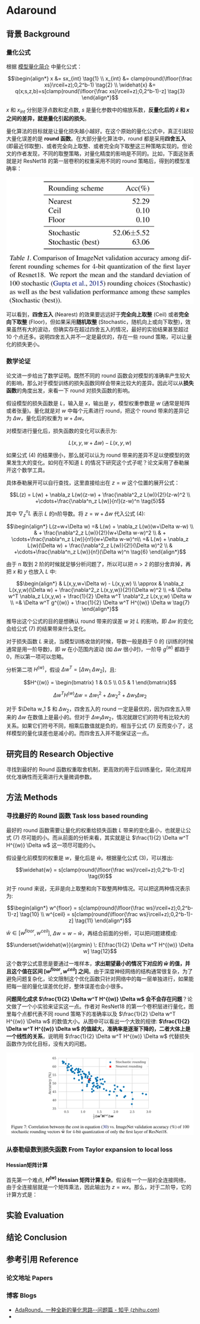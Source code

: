 # Adaround

## 背景 Background

### 量化公式

根据 [模型量化简介](/docs/Model_Accelaration/模型量化简介.md) 中量化公式：

$$\begin{align*}
x &= sx_{int} \tag{1} \\
x_{int} &= clamp(round(\lfloor{\frac xs}\rceil+z);0,2^b-1) \tag{2} \\
\widehat{x} &= q(x;s,z,b)=s[clamp(round(\lfloor{\frac xs}\rceil+z);0,2^b-1)-z] \tag{3} 
\end{align*}$$

$x$ 和 $x_{int}$ 分别是浮点数和定点数, $s$ 是量化参数中的缩放系数，**反量化后的 $\widehat{x}$ 和 $x$ 之间的差异，就是量化引起的损失**。

量化算法的目标就是让量化损失越小越好。在这个原始的量化公式中，真正引起较大量化误差的是 **round 函数**。在大部分量化算法中，round 都是采用**四舍五入** (即最近邻取整)、或者完全向上取整、或者完全向下取整这三种策略实现的。但论文的作者发现，不同的取整策略，对量化精度的影响是不同的。比如，下面这张表就是对 ResNet18 的第一层卷积的权重采用不同的 round 策略后，得到的模型准确率：

![Adaround - Comparison of different rounding schemes](/images/Model_Accelaration/Adaround%20-%20Comparison%20of%20different%20rounding%20schemes.png)

可以看到，**四舍五入** (Nearest) 的效果要远远好于**完全向上取整** (Ceil) 或者**完全向下取整** (Floor)，但如果采用**随机取整** (Stochastic，随机向上或向下取整)，效果虽然有大的波动，但确实存在超过四舍五入的情况，最好的实验结果甚至超过 10 个点还多。说明四舍五入并不一定是最优的，存在一些 round 策略，可以让量化的损失更小。

### 数学论证

论文进一步给出了数学证明。既然不同的 round 函数会对模型的准确率产生较大的影响，那么对于模型训练的损失函数同样会带来比较大的差异。因此可以从**损失函数**的角度出发，来看一下 round 对损失函数的影响。

假设模型的损失函数是 $L$，输入是 $x$，输出是 $y$，模型权重参数是 $w$ (通常是矩阵或者张量)。量化就是对 $w$ 中每个元素进行 round，把这个 round 带来的差异记为 $\Delta w$，量化后的权重为 $w+\Delta w$。

对模型进行量化后，损失函数的变化可以表示为: 

$$L(x,y,w+\Delta w)-L(x,y,w) \tag{4}$$

如果公式 (4) 的结果很小，那么就可以认为 round 带来的差异不足以使模型的效果发生大的变化。如何在不知道 $L$ 的情况下研究这个式子呢？论文采用了泰勒展开这个数学工具。

具体泰勒展开可以自行查找，这里直接给出在 $z=w$ 这个位置的展开公式：

$$L(z) = L(w) + \nabla_z L(w)(z-w) + \frac{\nabla^2_z L(w)}{2!}(z-w)^2 \\
+\cdots+\frac{\nabla^n_z L(w)}{n!}(z-w)^n \tag{5}$$

其中 $\nabla_z^n L$ 表示 $L$ 的n阶导数。将 $z=w+\Delta w$ 代入公式 (4):

$$\begin{align*}
L(z=w+\Delta w) =& L(w) + \nabla_z L(w)(w+\Delta w-w) \\
& + \frac{\nabla^2_z L(w)}{2!}(w+\Delta w-w)^2 \\
& + \cdots+\frac{\nabla^n_z L(w)}{n!}(w+\Delta w-w)^n\\
=& L(w) + \nabla_z L(w)(\Delta w) + \frac{\nabla^2_z L(w)}{2!}(\Delta w)^2 \\
& +\cdots+\frac{\nabla^n_z L(w)}{n!}(\Delta w)^n \tag{6}
\end{align*}$$

由于 n 取到 2 阶的时候就足够分析问题了，所以可以把 $n>2$ 的部分舍弃掉，再把 $x$ 和 $y$ 也放入 $L$ 中: 

$$\begin{align*}
& L(x,y,w+\Delta w) - L(x,y,w) \\
\approx & \nabla_z L(x,y,w)(\Delta w) + \frac{\nabla^2_z L(x,y,w)}{2!}(\Delta w)^2 \\
=& \Delta w^T \nabla_z L(x,y,w) + \frac{1}{2} \Delta w^T \nabla^2_z L(x,y,w) \Delta w \\
=& \Delta w^T g^{(w)} + \frac{1}{2} \Delta w^T H^{(w)} \Delta w \tag{7}
\end{align*}$$

推导出这个公式的目的是想确认 round 带来的误差 $w$ 对 $L$ 的影响，即 $\Delta w$ 的变化会给公式 (7) 的结果带来什么变化。

对于损失函数 $L$ 来说，当模型训练收敛的时候，导数一般是趋于 0 的 (训练的时候通常是用一阶导数)，即 $w$ 在小范围内波动 (如 $\Delta w$ 很小时)，一阶导 $g^{(w)}$  都趋于 0，所以第一项可以忽略。

分析第二项 $H^{(w)}$，假设 $\Delta w^T = [\Delta w_1 \: \Delta w_2 ]$，且:

$$H^{(w)} = 
\begin{bmatrix}
1 & 0.5 \\
0.5 & 1 
\end{bmatrix}$$

$$\Delta w^T H^{(w)} \Delta w = \Delta w_1^2 + \Delta w_2^2 + \Delta w_1 \Delta w_2 \tag{8}$$

对于 $\Delta w_1 $ 和 $\Delta w_2$，四舍五入的 round 一定是最优的，因为四舍五入带来的 $\Delta w$ 在数值上是最小的。但对于 $\Delta w_1 \Delta w_2$，情况就跟它们的符号有比较大的关系。如果它们符号不同，相乘后数值就是负的，相当于公式 (7) 反而变小了，这样模型的量化误差也是减小的。而四舍五入并不能保证这一点。

## 研究目的 Research Objective

寻找到最好的 Round 函数权重取舍机制，更高效的用于后训练量化，简化流程并优化准确性而无需进行大量微调参数。

## 方法 Methods

### 寻找最好的 Round 函数 Task loss based rounding

最好的 round 函数需要让量化的权重给损失函数 $L$ 带来的变化最小，也就是让公式 (7) 尽可能的小。而从前面的分析来看，其实就是让 $\frac{1}{2} \Delta w^T H^{(w)} \Delta w$ 这一项尽可能的小。

假设量化前模型的权重是 $w$，量化后是 $\widehat{w}$。根据量化公式 (3)，可以推出: 

$$\widehat{w} = s[clamp(round(\lfloor{\frac ws}\rceil+z);0,2^b-1)-z] \tag{9}$$

对于 round 来说，无非是向上取整和向下取整两种情况。可以把这两种情况表示为: 

$$\begin{align*}
w^{floor} = s[clamp(round(\lfloor{\frac ws}\rceil+z);0,2^b-1)-z] \tag{10}  \\
w^{ceil} = s[clamp(round(\lfloor{\frac ws}\rceil+z);0,2^b-1)-z] \tag{11}  
\end{align*}$$

$\widehat{w} \in [w^{floor}, w^{ceil}]$, $\Delta w = w - \widehat{w}$，再结合前面的分析，可以把问题建模成:

$$\underset{\widehat{w}}{argmin} \: E[\frac{1}{2} \Delta w^T H^{(w)} \Delta w] \tag{12}$$

这个数学公式意思是要通过一堆样本，**求出期望最小的情况下对应的 $\widehat{w}$ 的值，并且这个值在区间 $[w^{floor}, w^{ceil}]$ 之间**。由于深度神经网络的结构通常很复杂，为了避免问题复杂化，论文限制这个优化函数只针对网络中的每一层单独进行，如果能把每一层的量化误差优化好，整体误差也会小很多。

**问题简化成求 $\frac{1}{2} \Delta w^T H^{(w)} \Delta w$ 会不会存在问题**？论文做了一个小实验来证实这一点。作者对 ResNet18 的第一个卷积层进行量化，图里每个点都代表不同 round 策略下的准确率以及 $\frac{1}{2} \Delta w^T H^{(w)} \Delta w$ 的数值大小。从图中可以看出一个大致的规律: **$\frac{1}{2} \Delta w^T H^{(w)} \Delta w$ 的值越大，准确率是逐渐下降的，二者大体上是一个线性的关系**，说明用 $\frac{1}{2} \Delta w^T H^{(w)} \Delta w$ 代替损失函数作为优化目标，没有大的问题。

![AdaRound Figure 7](/images/Model_Accelaration/AdaRound%20Figure%207.png)

### 从泰勒级数到损失函数 From Taylor expansion to local loss

#### Hessian矩阵计算

首先第一个难点, **$H^{(w)}$ Hessian 矩阵计算复杂**。假设有一个一层的全连接网络，由于全连接层就是一个矩阵乘法，因此输出为 $z=wx$。那么，对于二阶导，它的计算方式是：












## 实验 Evaluation

## 结论 Conclusion

## 参考引用 Reference

### 论文地址 Papers

### 博客 Blogs

- [AdaRound，一种全新的量化思路--问题篇 - 知乎 (zhihu.com)](https://zhuanlan.zhihu.com/p/473815530)
- 